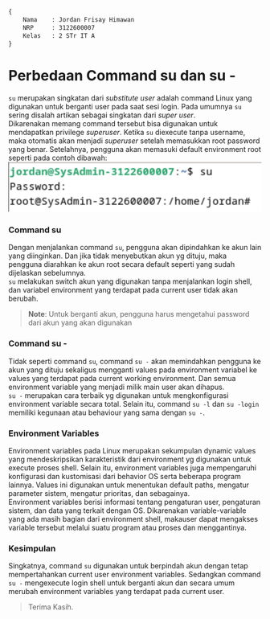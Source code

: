 ```
{
    Nama    : Jordan Frisay Himawan
    NRP     : 3122600007
    Kelas   : 2 STr IT A
}
```

# Perbedaan Command su dan su -
`su` merupakan singkatan dari *substitute user* adalah command Linux yang digunakan untuk berganti user pada saat sesi login. Pada umumnya `su` sering disalah artikan sebagai singkatan dari *super user*.<br>
Dikarenakan memang command tersebut bisa digunakan untuk mendapatkan privilege *superuser*. Ketika `su` diexecute tanpa username, maka otomatis akan menjadi *superuser* setelah memasukkan root password yang benar. Setelahnya, pengguna akan memasuki default environment root seperti pada contoh dibawah: <br>
![su superuser](./assets/1.png) <br>

### Command su
Dengan menjalankan command `su`, pengguna akan dipindahkan ke akun lain yang diinginkan. Dan jika tidak menyebutkan akun yg dituju, maka pengguna diarahkan ke akun root secara default seperti yang sudah dijelaskan sebelumnya. <br>
`su` melakukan switch akun yang digunakan tanpa menjalankan login shell, dan variabel environment yang terdapat pada current user tidak akan berubah. <br>
> **Note**: Untuk berganti akun, pengguna harus mengetahui password dari akun yang akan digunakan

### Command su -
Tidak seperti command `su`, command `su -` akan memindahkan pengguna ke akun yang dituju sekaligus mengganti values pada environment variabel ke values yang terdapat pada current working environment. Dan semua environment variable yang menjadi milik main user akan dihapus. <br>
`su -` merupakan cara terbaik yg digunakan untuk mengkonfigurasi environment variable secara total. Selain itu, command `su -l` dan `su -login` memiliki kegunaan atau behaviour yang sama dengan `su -`.

### Environment Variables
Environment variables pada Linux merupakan sekumpulan dynamic values yang mendeskripsikan karakteristik dari environment yg digunakan untuk execute proses shell. Selain itu, environment variables juga mempengaruhi konfigurasi dan kustomisasi dari behavior OS serta beberapa program lainnya. Values ini digunakan untuk menentukan default paths, mengatur parameter sistem, mengatur prioritas, dan sebagainya. <br>
Environment variables berisi informasi tentang pengaturan user, pengaturan sistem, dan data yang terkait dengan OS. Dikarenakan variable-variable yang ada masih bagian dari environment shell, makauser dapat mengakses variable tersebut melalui suatu program atau proses dan menggantinya.

### Kesimpulan
Singkatnya, command `su` digunakan untuk berpindah akun dengan tetap mempertahankan current user environment variables. Sedangkan command `su -` mengexecute login shell untuk berganti akun dan secara umum merubah environment variables yang terdapat pada current user. <br>

> Terima Kasih.